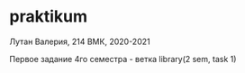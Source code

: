# praktikum
Лутан Валерия, 214 ВМК, 2020-2021

Первое задание 4го семестра - ветка library(2 sem, task 1)
